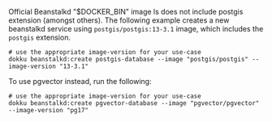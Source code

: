 Official Beanstalkd "$DOCKER_BIN" image ls does not include postgis extension (amongst others). The following example creates a new beanstalkd service using `postgis/postgis:13-3.1` image, which includes the `postgis` extension.

```shell
# use the appropriate image-version for your use-case
dokku beanstalkd:create postgis-database --image "postgis/postgis" --image-version "13-3.1"
```

To use pgvector instead, run the following:

```shell
# use the appropriate image-version for your use-case
dokku beanstalkd:create pgvector-database --image "pgvector/pgvector" --image-version "pg17"
```
